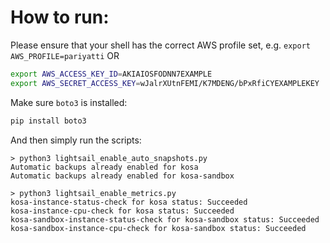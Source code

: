 # How to run:

Please ensure that your shell has the correct AWS profile set, e.g. `export AWS_PROFILE=pariyatti`
OR

```bash
export AWS_ACCESS_KEY_ID=AKIAIOSFODNN7EXAMPLE
export AWS_SECRET_ACCESS_KEY=wJalrXUtnFEMI/K7MDENG/bPxRfiCYEXAMPLEKEY
```

Make sure `boto3` is installed:

```bash
pip install boto3
```

And then simply run the scripts:

```
> python3 lightsail_enable_auto_snapshots.py
Automatic backups already enabled for kosa
Automatic backups already enabled for kosa-sandbox
```

```
> python3 lightsail_enable_metrics.py
kosa-instance-status-check for kosa status: Succeeded
kosa-instance-cpu-check for kosa status: Succeeded
kosa-sandbox-instance-status-check for kosa-sandbox status: Succeeded
kosa-sandbox-instance-cpu-check for kosa-sandbox status: Succeeded
```
